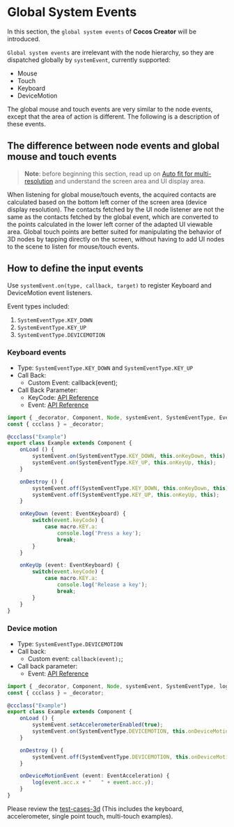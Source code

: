 # Global System Events

In this section, the `global system events` of __Cocos Creator__ will be introduced.

`Global system events` are irrelevant with the node hierarchy, so they are dispatched globally by `systemEvent`, currently supported:

- Mouse
- Touch
- Keyboard
- DeviceMotion

The global mouse and touch events are very similar to the node events, except that the area of action is different. The following is a description of these events.

## The difference between node events and global mouse and touch events

> __Note__: before beginning this section, read up on [Auto fit for multi-resolution](../../ui-system/components/engine/multi-resolution.md#Design-resolution-and-screen-resolution) and understand the screen area and UI display area.

When listening for global mouse/touch events, the acquired contacts are calculated based on the bottom left corner of the screen area (device display resolution). The contacts fetched by the UI node listener are not the same as the contacts fetched by the global event, which are converted to the points calculated in the lower left corner of the adapted UI viewable area. Global touch points are better suited for manipulating the behavior of 3D nodes by tapping directly on the screen, without having to add UI nodes to the scene to listen for mouse/touch events.

## How to define the input events

Use `systemEvent.on(type, callback, target)` to register Keyboard and DeviceMotion event listeners.

Event types included:

1. `SystemEventType.KEY_DOWN`
2. `SystemEventType.KEY_UP`
3. `SystemEventType.DEVICEMOTION`

### Keyboard events

- Type: `SystemEventType.KEY_DOWN` and `SystemEventType.KEY_UP`
- Call Back:
    - Custom Event: callback(event);
- Call Back Parameter:
    - KeyCode: [API Reference](https://docs.cocos.com/creator/3.0/api/en/classes/event.eventkeyboard-1.html)
    - Event: [API Reference](https://docs.cocos.com/creator/3.0/api/en/classes/event.event-1.html)

```ts
import { _decorator, Component, Node, systemEvent, SystemEventType, EventKeyboard, macro } from "cc";
const { ccclass } = _decorator;

@ccclass("Example")
export class Example extends Component {
    onLoad () {
        systemEvent.on(SystemEventType.KEY_DOWN, this.onKeyDown, this);
        systemEvent.on(SystemEventType.KEY_UP, this.onKeyUp, this);
    }

    onDestroy () {
        systemEvent.off(SystemEventType.KEY_DOWN, this.onKeyDown, this);
        systemEvent.off(SystemEventType.KEY_UP, this.onKeyUp, this);
    }

    onKeyDown (event: EventKeyboard) {
        switch(event.keyCode) {
            case macro.KEY.a:
                console.log('Press a key');
                break;
        }
    }

    onKeyUp (event: EventKeyboard) {
        switch(event.keyCode) {
            case macro.KEY.a:
                console.log('Release a key');
                break;
        }
    }
}
```

### Device motion

- Type: `SystemEventType.DEVICEMOTION`
- Call back:
  - Custom event: `callback(event);`;
- Call back parameter:
  - Event: [API Reference](https://docs.cocos.com/creator/3.0/api/en/classes/event.event-1.html)

```ts
import { _decorator, Component, Node, systemEvent, SystemEventType, log } from "cc";
const { ccclass } = _decorator;

@ccclass("Example")
export class Example extends Component {
    onLoad () {
        systemEvent.setAccelerometerEnabled(true);
        systemEvent.on(SystemEventType.DEVICEMOTION, this.onDeviceMotionEvent, this);
    }

    onDestroy () {
        systemEvent.off(SystemEventType.DEVICEMOTION, this.onDeviceMotionEvent, this);
    }

    onDeviceMotionEvent (event: EventAcceleration) {
        log(event.acc.x + "   " + event.acc.y);
    }
}
```

Please review the [test-cases-3d](https://github.com/cocos-creator/test-cases-3d/tree/v3.0/assets/cases/event) (This includes the keyboard, accelerometer, single point touch, multi-touch examples).
